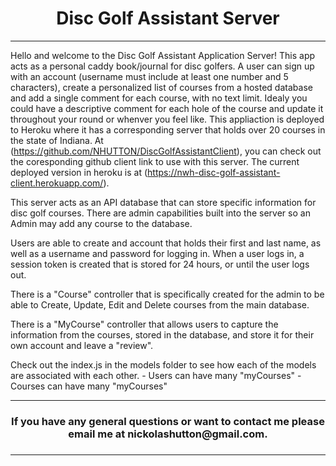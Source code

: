 <h1 align="center">Disc Golf Assistant Server</h1>
<hr/>

Hello and welcome to the Disc Golf Assistant Application Server! This app acts as a personal caddy book/journal for disc golfers. A user can sign up with an account (username must include at least one number and 5 characters), create a personalized list of courses from a hosted database and add a single comment for each course, with no text limit. Idealy you could have a descriptive comment for each hole of the course and update it throughout your round or whenver you feel like. This appliaction is deployed to Heroku where it has a corresponding server that holds over 20 courses in the state of Indiana. At (https://github.com/NHUTTON/DiscGolfAssistantClient), you can check out the coresponding github client link to use with this server. The current deployed version in heroku is at (https://nwh-disc-golf-assistant-client.herokuapp.com/).

This server acts as an API database that can store specific information for disc golf courses. There are admin capabilities built into the server so an Admin may add any course to the database. 

Users are able to create and account that holds their first and last name, as well as a username and password for logging in. 
When a user logs in, a session token is created that is stored for 24 hours, or until the user logs out. 

There is a "Course" controller that is specifically created for the admin to be able to Create, Update, Edit and Delete courses from the main database.

There is a "MyCourse" controller that allows users to capture the information from the courses, stored in the database, and store it for their own account and leave a "review".

Check out the index.js in the models folder to see how each of the models are associated with each other. 
      - Users can have many "myCourses"
      - Courses can have many "myCourses"

<hr/>
<h3 align="center">If you have any general questions or want to contact me please email me at nickolashutton@gmail.com.<h3>
<hr/>

